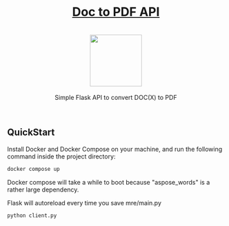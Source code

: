 <h1 align="center"><a href="https://paguiar.link/baileys-quickstart">Doc to PDF API</a></h1>

<p align="center">
    <br>
  <a href="https://pixabay.com/vectors/pdf-document-documents-pdf-file-4919559/">
    <img src="https://cdn.pixabay.com/photo/2020/03/10/17/02/pdf-4919559_960_720.png" width="120px" height="120px"/>
  </a>
  <br><br>
  Simple Flask API to convert DOC(X) to PDF
  <br>
</p>

<br>

## QuickStart

Install Docker and Docker Compose on your machine, and run the following command inside the project directory:

```sh
docker compose up
```

Docker compose will take a while to boot because "aspose_words" is a rather large dependency.

Flask will autoreload every time you save mre/main.py

```curl
python client.py
```